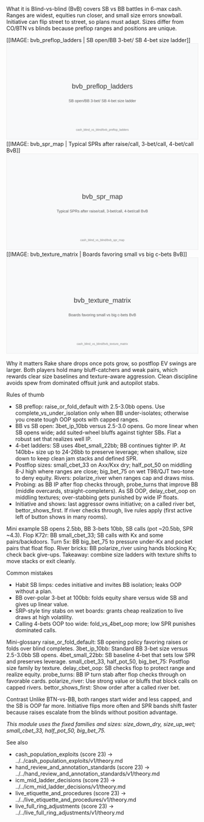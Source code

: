 What it is
Blind-vs-blind (BvB) covers SB vs BB battles in 6-max cash. Ranges are widest,
equities run closer, and small size errors snowball. Initiative can flip street
to street, so plans must adapt. Sizes differ from CO/BTN vs blinds because
preflop ranges and positions are unique.

[[IMAGE: bvb_preflop_ladders | SB open/BB 3-bet/ SB 4-bet size ladder]]
![SB open/BB 3-bet/ SB 4-bet size ladder](images/bvb_preflop_ladders.svg)
[[IMAGE: bvb_spr_map | Typical SPRs after raise/call, 3-bet/call, 4-bet/call BvB]]
![Typical SPRs after raise/call, 3-bet/call, 4-bet/call BvB](images/bvb_spr_map.svg)
[[IMAGE: bvb_texture_matrix | Boards favoring small vs big c-bets BvB]]
![Boards favoring small vs big c-bets BvB](images/bvb_texture_matrix.svg)

Why it matters
Rake share drops once pots grow, so postflop EV swings are larger. Both players
hold many bluff-catchers and weak pairs, which rewards clear size baselines and
texture-aware aggression. Clean discipline avoids spew from dominated offsuit
junk and autopilot stabs.

Rules of thumb
- SB preflop: raise_or_fold_default with 2.5-3.0bb opens. Use
 complete_vs_under_isolation only when BB under-isolates; otherwise you create
 tough OOP spots with capped ranges.
- BB vs SB open: 3bet_ip_10bb versus 2.5-3.0 opens. Go more linear when SB
 opens wide; add suited-wheel bluffs against tighter SBs. Flat a robust set
 that realizes well IP.
- 4-bet ladders: SB uses 4bet_small_22bb; BB continues tighter IP. At 140bb+
 size up to 24-26bb to preserve leverage; when shallow, size down to keep clean
 jam stacks and defined SPR.
- Postflop sizes: small_cbet_33 on Axx/Kxx dry; half_pot_50 on middling 8-J
 high where ranges are close; big_bet_75 on wet T98/QJT two-tone to deny
 equity. Rivers: polarize_river when ranges cap and draws miss.
- Probing: as BB IP after flop checks through, probe_turns that improve BB
 (middle overcards, straight-completers). As SB OOP, delay_cbet_oop on
 middling textures; over-stabbing gets punished by wide IP floats.
- Initiative and shows: last aggressor owns initiative; on a called river bet,
 bettor_shows_first. If river checks through, live rules apply (first active
 left of button shows in many rooms).

Mini example
SB opens 2.5bb, BB 3-bets 10bb, SB calls (pot ~20.5bb, SPR ~4.3).
Flop K72r: BB small_cbet_33; SB calls with Kx and some pairs/backdoors.
Turn 5x: BB big_bet_75 to pressure under-Kx and pocket pairs that float flop.
River bricks: BB polarize_river using hands blocking Kx; check back give-ups.
Takeaway: combine size ladders with texture shifts to move stacks or exit cleanly.

Common mistakes
- Habit SB limps: cedes initiative and invites BB isolation; leaks OOP without a
 plan.
- BB over-polar 3-bet at 100bb: folds equity share versus wide SB and gives up
 linear value.
- SRP-style tiny stabs on wet boards: grants cheap realization to live draws at
 high volatility.
- Calling 4-bets OOP too wide: fold_vs_4bet_oop more; low SPR punishes dominated
 calls.

Mini-glossary
raise_or_fold_default: SB opening policy favoring raises or folds over blind
completes.
3bet_ip_10bb: Standard BB 3-bet size versus 2.5-3.0bb SB opens.
4bet_small_22bb: SB baseline 4-bet that sets low SPR and preserves leverage.
small_cbet_33, half_pot_50, big_bet_75: Postflop size family by texture.
delay_cbet_oop: SB checks flop to protect range and realize equity.
probe_turns: BB IP turn stab after flop checks through on favorable cards.
polarize_river: Use strong value or bluffs that block calls on capped rivers.
bettor_shows_first: Show order after a called river bet.

Contrast
Unlike BTN-vs-BB, both ranges start wider and less capped, and the SB is OOP far
more. Initiative flips more often and SPR bands shift faster because raises
escalate from the blinds without position advantage.

_This module uses the fixed families and sizes: size_down_dry, size_up_wet; small_cbet_33, half_pot_50, big_bet_75._

See also
- cash_population_exploits (score 23) -> ../../cash_population_exploits/v1/theory.md
- hand_review_and_annotation_standards (score 23) -> ../../hand_review_and_annotation_standards/v1/theory.md
- icm_mid_ladder_decisions (score 23) -> ../../icm_mid_ladder_decisions/v1/theory.md
- live_etiquette_and_procedures (score 23) -> ../../live_etiquette_and_procedures/v1/theory.md
- live_full_ring_adjustments (score 23) -> ../../live_full_ring_adjustments/v1/theory.md
